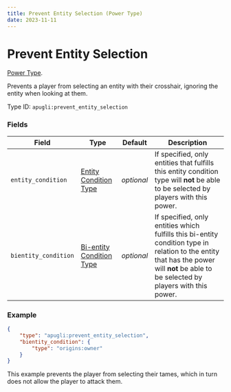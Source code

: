 ```yaml
---
title: Prevent Entity Selection (Power Type)
date: 2023-11-11
---
```


# Prevent Entity Selection

[Power Type](../power_types.md).

Prevents a player from selecting an entity with their crosshair, ignoring the entity when looking at them.

Type ID: `apugli:prevent_entity_selection`

### Fields

Field | Type | Default | Description
------|------|---------|------------
`entity_condition` | [Entity Condition Type](https://origins.readthedocs.io/en/latest/types/entity_condition_types) | *optional* | If specified, only entities that fulfills this entity condition type will **not** be able to be selected by players with this power.
`bientity_condition` | [Bi-entity Condition Type](https://origins.readthedocs.io/en/latest/types/bientity_condition_types) | *optional* | If specified, only entities which fulfills this bi-entity condition type in relation to the entity that has the power will **not** be able to be selected by players with this power.

### Example
```json
{
    "type": "apugli:prevent_entity_selection",
    "bientity_condition": {
        "type": "origins:owner"
    }
}
```
This example prevents the player from selecting their tames, which in turn does not allow the player to attack them.